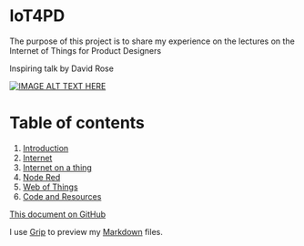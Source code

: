 # IoT4PD

The purpose of this project is to share my experience on the lectures on the Internet of Things for Product Designers

Inspiring talk by David Rose 

[![IMAGE ALT TEXT HERE](https://img.youtube.com/vi/I_AhhhcceXk/0.jpg)](https://www.youtube.com/watch?v=I_AhhhcceXk)

# Table of contents


1. [Introduction](intro.md)
2. [Internet](internet.md)
3. [Internet on a thing](arduino.md)
4. [Node Red](node_red.md)
5. [Web of Things](wot.md)
5. [Code and Resources](/code/README.md)


[This document on GitHub](https://github.com/andreavitaletti/IoT4PD) 

I use [Grip](https://github.com/joeyespo/grip) to preview my [Markdown](https://daringfireball.net/projects/markdown/) files.
